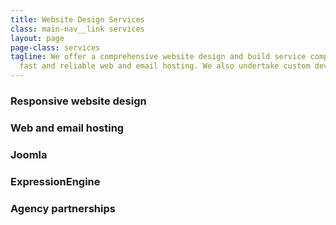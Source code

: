 ```yaml
---
title: Website Design Services
class: main-nav__link services
layout: page
page-class: services
tagline: We offer a comprehensive website design and build service complemented by
  fast and reliable web and email hosting. We also undertake custom development projects.
---
```


### Responsive website design

### Web and email hosting

### Joomla 

### ExpressionEngine

### Agency partnerships


